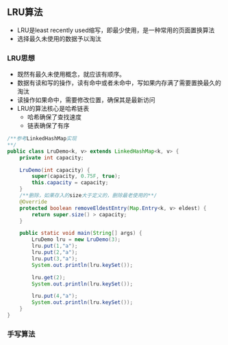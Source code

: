 ## LRU算法
+ LRU是least recently used缩写，即最少使用，是一种常用的页面置换算法
+ 选择最久未使用的数据予以淘汰

### LRU思想
+ 既然有最久未使用概念，就应该有顺序。
+ 数据有读和写的操作，读有命中或者未命中，写如果内存满了需要置换最久的淘汰
+ 读操作如果命中，需要修改位置，确保其是最新访问
+ LRU的算法核心是哈希链表
  - 哈希确保了查找速度
  - 链表确保了有序

````java
/**参考LinkedHashMap实现
**/
public class LruDemo<k, v> extends LinkedHashMap<k, v> {
    private int capacity;

    LruDemo(int capacity) {
        super(capacity, 0.75F, true);
        this.capacity = capacity;
    }
    /**删除，如果存入的size大于定义的，删除最老使用的**/
    @Override
    protected boolean removeEldestEntry(Map.Entry<k, v> eldest) {
        return super.size() > capacity;
    }

    public static void main(String[] args) {
        LruDemo lru = new LruDemo(3);
        lru.put(1,"a");
        lru.put(2,"a");
        lru.put(3,"a");
        System.out.println(lru.keySet());

        lru.get(2);
        System.out.println(lru.keySet());

        lru.put(4,"a");
        System.out.println(lru.keySet());
    }
}
````  
### 手写算法